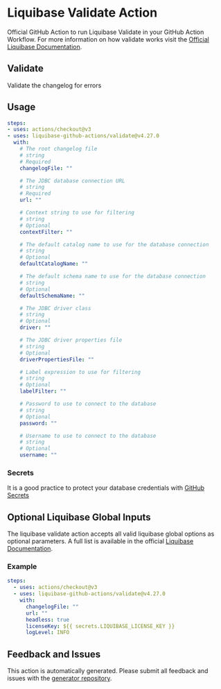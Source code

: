 # Liquibase Validate Action
Official GitHub Action to run Liquibase Validate in your GitHub Action Workflow. For more information on how validate works visit the [Official Liquibase Documentation](https://docs.liquibase.com/commands/home.html).
## Validate
Validate the changelog for errors
## Usage
```yaml
steps:
- uses: actions/checkout@v3
- uses: liquibase-github-actions/validate@v4.27.0
  with:
    # The root changelog file
    # string
    # Required
    changelogFile: ""

    # The JDBC database connection URL
    # string
    # Required
    url: ""

    # Context string to use for filtering
    # string
    # Optional
    contextFilter: ""

    # The default catalog name to use for the database connection
    # string
    # Optional
    defaultCatalogName: ""

    # The default schema name to use for the database connection
    # string
    # Optional
    defaultSchemaName: ""

    # The JDBC driver class
    # string
    # Optional
    driver: ""

    # The JDBC driver properties file
    # string
    # Optional
    driverPropertiesFile: ""

    # Label expression to use for filtering
    # string
    # Optional
    labelFilter: ""

    # Password to use to connect to the database
    # string
    # Optional
    password: ""

    # Username to use to connect to the database
    # string
    # Optional
    username: ""

```

### Secrets
It is a good practice to protect your database credentials with [GitHub Secrets](https://docs.github.com/en/actions/security-guides/encrypted-secrets)

## Optional Liquibase Global Inputs
The liquibase validate action accepts all valid liquibase global options as optional parameters. A full list is available in the official [Liquibase Documentation](https://docs.liquibase.com/parameters/command-parameters.html).

### Example
```yaml
steps:
  - uses: actions/checkout@v3
  - uses: liquibase-github-actions/validate@v4.27.0
    with:
      changelogFile: ""
      url: ""
      headless: true
      licenseKey: ${{ secrets.LIQUIBASE_LICENSE_KEY }}
      logLevel: INFO
```

## Feedback and Issues
This action is automatically generated. Please submit all feedback and issues with the [generator repository](https://github.com/liquibase/github-action-generator/issues).
